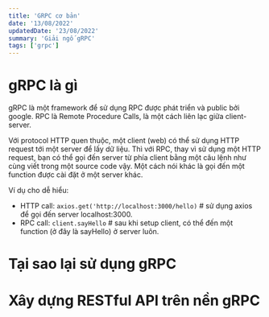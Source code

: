 ```yaml
---
title: 'GRPC cơ bản'
date: '13/08/2022'
updatedDate: '23/08/2022'
summary: 'Giải ngố gRPC'
tags: ['grpc']
---
```


# gRPC là gì

gRPC là một framework để sử dụng RPC được phát triển và public bởi google. RPC là Remote Procedure Calls, là một cách liên lạc giữa client-server. 

Với protocol HTTP quen thuộc, một client (web) có thể sử dụng HTTP request tới một server để lấy dữ liệu. Thì với RPC, thay vì sử dụng một HTTP request, bạn có thể gọi đến server từ phía client bằng một câu lệnh như cùng viết trong một source code vậy. Một cách nói khác là gọi đến một function được cài đặt ở một server khác.

Ví dụ cho dễ hiểu:

- HTTP call: `axios.get('http://localhost:3000/hello)` # sử dụng axios để gọi đến server localhost:3000.
- RPC call: `client.sayHello` # sau khi setup client, có thể đến một function (ở đây là sayHello) ở server luôn.

# Tại sao lại sử dụng gRPC

# Xây dựng RESTful API trên nền gRPC
